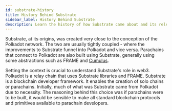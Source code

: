 ```yaml
---
id: substrate-history
title: History Behind Substrate
sidebar_label: History Behind Substrate
description: Learn the history of how Substrate came about and its relevance to Polkadot.
---
```


Substrate, at its origins, was created very close to the conception of the Polkadot network.  The two are usually tightly coupled - where the improvements to Substrate funnel into Polkadot and vice versa.  Parachains that connect to Polkadot are also built using Substrate, generally using some abstractions such as FRAME and [Cumulus](../../terms/cumulus).

Setting the context is crucial to understand Substrate's role in web3.  Polkadot is a relay chain that uses Substrate libraries and FRAME.  Substrate is a blockchain developer framework.  It enables the creation of solo chains or parachains.  Initially, much of what was Substrate came from Polkadot due to necessity.  The reasoning behind this choice was if parachains were to be built, it would be sensible to make all standard blockchain protocols and primitives available to parachain developers.
